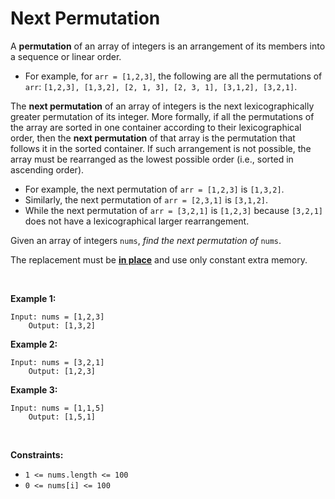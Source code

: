 # Next Permutation


A **permutation** of an array of integers is an arrangement of its
members into a sequence or linear order.

- For example, for `arr = [1,2,3]`, the following are all the
  permutations of `arr`:
  `[1,2,3], [1,3,2], [2, 1, 3], [2, 3, 1], [3,1,2], [3,2,1]`.

The **next permutation** of an array of integers is the next
lexicographically greater permutation of its integer. More formally, if
all the permutations of the array are sorted in one container according
to their lexicographical order, then the **next permutation** of that
array is the permutation that follows it in the sorted container. If
such arrangement is not possible, the array must be rearranged as the
lowest possible order (i.e., sorted in ascending order).

- For example, the next permutation of `arr = [1,2,3]` is `[1,3,2]`.
- Similarly, the next permutation of `arr = [2,3,1]` is `[3,1,2]`.
- While the next permutation of `arr = [3,2,1]` is `[1,2,3]` because
  `[3,2,1]` does not have a lexicographical larger rearrangement.

Given an array of integers `nums`, *find the next permutation of*
`nums`.

The replacement must be **[in
place](http://en.wikipedia.org/wiki/In-place_algorithm)** and use only
constant extra memory.

 

**Example 1:**

    Input: nums = [1,2,3]
        Output: [1,3,2]
        

**Example 2:**

    Input: nums = [3,2,1]
        Output: [1,2,3]
        

**Example 3:**

    Input: nums = [1,1,5]
        Output: [1,5,1]
        

 

**Constraints:**

- `1 <= nums.length <= 100`
- `0 <= nums[i] <= 100`
